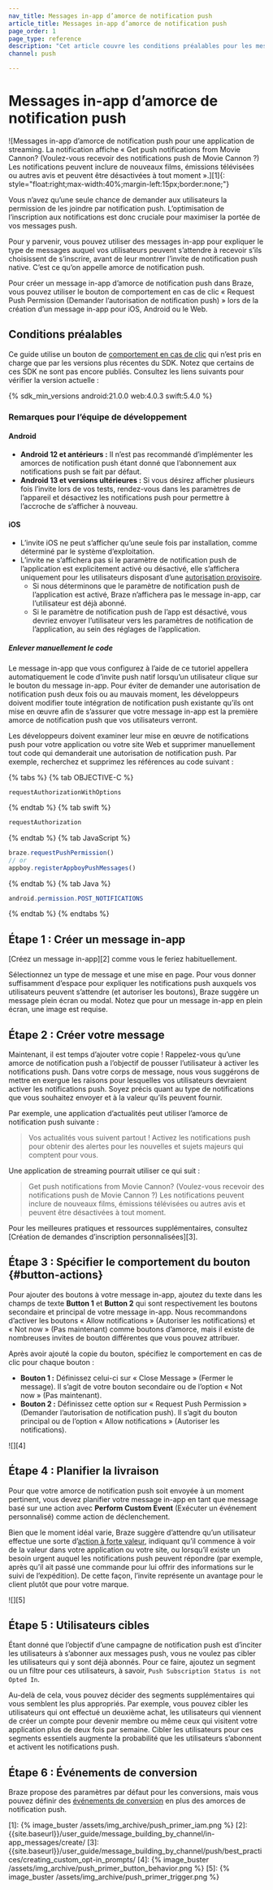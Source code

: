 ```yaml
---
nav_title: Messages in-app d’amorce de notification push
article_title: Messages in-app d’amorce de notification push
page_order: 1
page_type: reference
description: "Cet article couvre les conditions préalables pour les messages in-app d’amorce de notification push et la manière de les configurer."
channel: push

---
```


# Messages in-app d’amorce de notification push

![Messages in-app d’amorce de notification push pour une application de streaming. La notification affiche « Get push notifications from Movie Cannon? (Voulez-vous recevoir des notifications push de Movie Cannon ?) Les notifications peuvent inclure de nouveaux films, émissions télévisées ou autres avis et peuvent être désactivées à tout moment ».][1]{: style="float:right;max-width:40%;margin-left:15px;border:none;"}

Vous n’avez qu’une seule chance de demander aux utilisateurs la permission de les joindre par notification push. L’optimisation de l’inscription aux notifications est donc cruciale pour maximiser la portée de vos messages push.

Pour y parvenir, vous pouvez utiliser des messages in-app pour expliquer le type de messages auquel vos utilisateurs peuvent s’attendre à recevoir s’ils choisissent de s’inscrire, avant de leur montrer l’invite de notification push native. C’est ce qu’on appelle amorce de notification push.

Pour créer un message in-app d’amorce de notification push dans Braze, vous pouvez utiliser le bouton de comportement en cas de clic « Request Push Permission (Demander l’autorisation de notification push) » lors de la création d’un message in-app pour iOS, Android ou le Web.

## Conditions préalables

Ce guide utilise un bouton de [comportement en cas de clic](#button-actions) qui n’est pris en charge que par les versions plus récentes du SDK. Notez que certains de ces SDK ne sont pas encore publiés. Consultez les liens suivants pour vérifier la version actuelle :

{% sdk_min_versions android:21.0.0 web:4.0.3 swift:5.4.0 %}

### Remarques pour l’équipe de développement

#### Android

- **Android 12 et antérieurs :** Il n’est pas recommandé d’implémenter les amorces de notification push étant donné que l’abonnement aux notifications push se fait par défaut.
- **Android 13 et versions ultérieures :** Si vous désirez afficher plusieurs fois l’invite lors de vos tests, rendez-vous dans les paramètres de l’appareil et désactivez les notifications push pour permettre à l’accroche de s’afficher à nouveau.

#### iOS

- L’invite iOS ne peut s’afficher qu’une seule fois par installation, comme déterminé par le système d’exploitation.
- L’invite ne s’affichera pas si le paramètre de notification push de l’application est explicitement activé ou désactivé, elle s’affichera uniquement pour les utilisateurs disposant d’une [autorisation provisoire](https://developer.apple.com/documentation/usernotifications/asking_permission_to_use_notifications#3544375).
  - Si nous déterminons que le paramètre de notification push de l’application est activé, Braze n’affichera pas le message in-app, car l’utilisateur est déjà abonné.
  - Si le paramètre de notification push de l’app est désactivé, vous devriez envoyer l’utilisateur vers les paramètres de notification de l’application, au sein des réglages de l’application.

##### Enlever manuellement le code

Le message in-app que vous configurez à l’aide de ce tutoriel appellera automatiquement le code d’invite push natif lorsqu’un utilisateur clique sur le bouton du message in-app. Pour éviter de demander une autorisation de notification push deux fois ou au mauvais moment, les développeurs doivent modifier toute intégration de notification push existante qu’ils ont mise en œuvre afin de s’assurer que votre message in-app est la première amorce de notification push que vos utilisateurs verront.

Les développeurs doivent examiner leur mise en œuvre de notifications push pour votre application ou votre site Web et supprimer manuellement tout code qui demanderait une autorisation de notification push. Par exemple, recherchez et supprimez les références au code suivant :

{% tabs %}
{% tab OBJECTIVE-C %}
```objc
requestAuthorizationWithOptions
```
{% endtab %}
{% tab swift %}
```swift
requestAuthorization
```
{% endtab %}
{% tab JavaScript %}
```javascript
braze.requestPushPermission()
// or
appboy.registerAppboyPushMessages()
```
{% endtab %}
{% tab Java %}
```java
android.permission.POST_NOTIFICATIONS
```
{% endtab %}
{% endtabs %}

## Étape 1 : Créer un message in-app

[Créez un message in-app][2] comme vous le feriez habituellement.

Sélectionnez un type de message et une mise en page. Pour vous donner suffisamment d’espace pour expliquer les notifications push auxquels vos utilisateurs peuvent s’attendre (et autoriser les boutons), Braze suggère un message plein écran ou modal. Notez que pour un message in-app en plein écran, une image est requise. 

## Étape 2 : Créer votre message

Maintenant, il est temps d’ajouter votre copie ! Rappelez-vous qu’une amorce de notification push a l’objectif de pousser l’utilisateur à activer les notifications push. Dans votre corps de message, nous vous suggérons de mettre en exergue les raisons pour lesquelles vos utilisateurs devraient activer les notifications push. Soyez précis quant au type de notifications que vous souhaitez envoyer et à la valeur qu’ils peuvent fournir.

Par exemple, une application d’actualités peut utiliser l’amorce de notification push suivante :

> Vos actualités vous suivent partout ! Activez les notifications push pour obtenir des alertes pour les nouvelles et sujets majeurs qui comptent pour vous.

Une application de streaming pourrait utiliser ce qui suit :

> Get push notifications from Movie Cannon? (Voulez-vous recevoir des notifications push de Movie Cannon ?) Les notifications peuvent inclure de nouveaux films, émissions télévisées ou autres avis et peuvent être désactivées à tout moment.

Pour les meilleures pratiques et ressources supplémentaires, consultez [Création de demandes d’inscription personnalisées][3].

## Étape 3 : Spécifier le comportement du bouton {#button-actions}

Pour ajouter des boutons à votre message in-app, ajoutez du texte dans les champs de texte **Button 1** et **Button 2** qui sont respectivement les boutons secondaire et principal de votre message in-app. Nous recommandons d’activer les boutons « Allow notifications » (Autoriser les notifications) et « Not now » (Pas maintenant) comme boutons d’amorce, mais il existe de nombreuses invites de bouton différentes que vous pouvez attribuer.

Après avoir ajouté la copie du bouton, spécifiez le comportement en cas de clic pour chaque bouton :

- **Bouton 1 :** Définissez celui-ci sur « Close Message » (Fermer le message). Il s’agit de votre bouton secondaire ou de l’option « Not now » (Pas maintenant).
- **Bouton 2 :** Définissez cette option sur « Request Push Permission » (Demander l’autorisation de notification push). Il s’agit du bouton principal ou de l’option « Allow notifications » (Autoriser les notifications).

![][4]

## Étape 4 : Planifier la livraison

Pour que votre amorce de notification push soit envoyée à un moment pertinent, vous devez planifier votre message in-app en tant que message basé sur une action avec **Perform Custom Event** (Exécuter un événement personnalisé) comme action de déclenchement.

Bien que le moment idéal varie, Braze suggère d’attendre qu’un utilisateur effectue une sorte d’[action à forte valeur](https://www.braze.com/resources/videos/mapping-high-value-actions), indiquant qu’il commence à voir de la valeur dans votre application ou votre site, ou lorsqu’il existe un besoin urgent auquel les notifications push peuvent répondre (par exemple, après qu’il ait passé une commande pour lui offrir des informations sur le suivi de l’expédition). De cette façon, l’invite représente un avantage pour le client plutôt que pour votre marque.

![][5]

## Étape 5 : Utilisateurs cibles

Étant donné que l’objectif d’une campagne de notification push est d’inciter les utilisateurs à s’abonner aux messages push, vous ne voulez pas cibler les utilisateurs qui y sont déjà abonnés. Pour ce faire, ajoutez un segment ou un filtre pour ces utilisateurs, à savoir, `Push Subscription Status is not Opted In`.

Au-delà de cela, vous pouvez décider des segments supplémentaires qui vous semblent les plus appropriés. Par exemple, vous pouvez cibler les utilisateurs qui ont effectué un deuxième achat, les utilisateurs qui viennent de créer un compte pour devenir membre ou même ceux qui visitent votre application plus de deux fois par semaine. Cibler les utilisateurs pour ces segments essentiels augmente la probabilité que les utilisateurs s’abonnent et activent les notifications push.

## Étape 6 : Événements de conversion

Braze propose des paramètres par défaut pour les conversions, mais vous pouvez définir des [événements de conversion]({{site.baseurl}}/user_guide/engagement_tools/campaigns/building_campaigns/conversion_events/) en plus des amorces de notification push.

[1]: {% image_buster /assets/img_archive/push_primer_iam.png %}
[2]: {{site.baseurl}}/user_guide/message_building_by_channel/in-app_messages/create/
[3]: {{site.baseurl}}/user_guide/message_building_by_channel/push/best_practices/creating_custom_opt-in_prompts/
[4]: {% image_buster /assets/img_archive/push_primer_button_behavior.png %}
[5]: {% image_buster /assets/img_archive/push_primer_trigger.png %}

